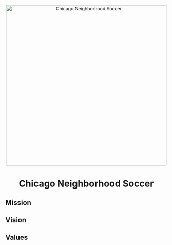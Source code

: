 <p align="center">
  <img src='https://user-images.githubusercontent.com/34843515/216865721-d7bddb15-5bac-4fd3-a8ab-7660f310f4f9.jpg' width='500px' alt="Chicago Neighborhood Soccer"/>                                                                                                                             
</p>
<h1 align="center"> Chicago Neighborhood Soccer </h1>

## Mission 

## Vision 

## Values 




                                                                                                                          
